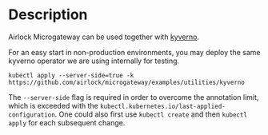 # Description
Airlock Microgateway can be used together with [kyverno](https://kyverno.io/).

For an easy start in non-production environments, you may deploy the same kyverno operator we are using internally for testing.

```
kubectl apply --server-side=true -k https://github.com/airlock/microgateway/examples/utilities/kyverno
```

The `--server-side` flag is required in order to overcome the annotation limit, which is exceeded with the `kubectl.kubernetes.io/last-applied-configuration`. One could also first use `kubectl create` and then `kubectl apply` for each subsequent change.
